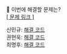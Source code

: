 👻 이번에 해결할 문제는? <br>
[[ 문제 링크 ]](https://school.programmers.co.kr/learn/courses/30/lessons/155652)

신민규: [해결 코드]() <br>
권현욱: [해결 코드]() <br>
최명후: [해결 코드]()
